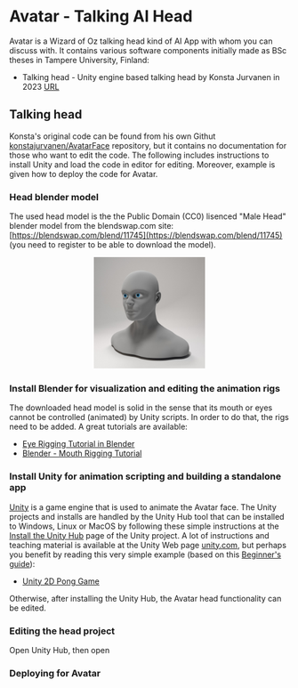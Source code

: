 # Avatar - Talking AI Head
Avatar is a Wizard of Oz talking head kind of AI App with whom you can discuss with. It contains various software components initially made as BSc theses in Tampere University, Finland:

 * Talking head - Unity engine based talking head by Konsta Jurvanen in 2023 [URL](https://urn.fi/URN:NBN:fi:tuni-202211068199)

## Talking head
Konsta's original code can be found from his own Githut [konstajurvanen/AvatarFace](https://github.com/konstajurvanen/AvatarFace) repository, but it contains no documentation for those who want to edit the code. The following includes instructions to install Unity and load the code in editor for editing. Moreover, example is given how to deploy the code for Avatar.

### Head blender model
The used head model is the the Public Domain (CC0) lisenced "Male Head" blender model from the blendswap.com site: [https://blendswap.com/blend/11745](https://blendswap.com/blend/11745) (you need to register to be able to download the model). 

<p align="center">
    <img height="200" src="resources/male_head_11745.jpg">
</p>

### Install Blender for visualization and editing the animation rigs
The downloaded head model is solid in the sense that its mouth or eyes cannot be controlled (animated) by Unity scripts. In order to do that, the rigs need to be added. A great tutorials are available:

 * [Eye Rigging Tutorial in Blender](https://www.youtube.com/watch?v=pzfKz8NX1rQ)
 * [Blender - Mouth Rigging Tutorial](https://www.youtube.com/watch?v=Map_ro-xUwg)

### Install Unity for animation scripting and building a standalone app
[Unity](https://en.wikipedia.org/wiki/Unity_(game_engine)) is a game engine that is used to animate the Avatar face. The Unity projects and installs are handled by the Unity Hub tool that can be installed to Windows, Linux or MacOS by following these simple instructions at the [Install the Unity Hub](https://docs.unity3d.com/hub/manual/InstallHub.html) page of the Unity project. A lot of instructions and teaching material is available at the Unity Web page
[unity.com](https://unity.com/), but perhaps you benefit by reading this very simple example (based on this [Beginner's guide](https://forum.unity.com/threads/linux-beginners-guide-for-developers.978321/)):

 * [Unity 2D Pong Game](https://noobtuts.com/unity/2d-pong-game)

Otherwise, after installing the Unity Hub, the Avatar head functionality can be edited.

### Editing the head project

Open Unity Hub, then open 

### Deploying for Avatar
